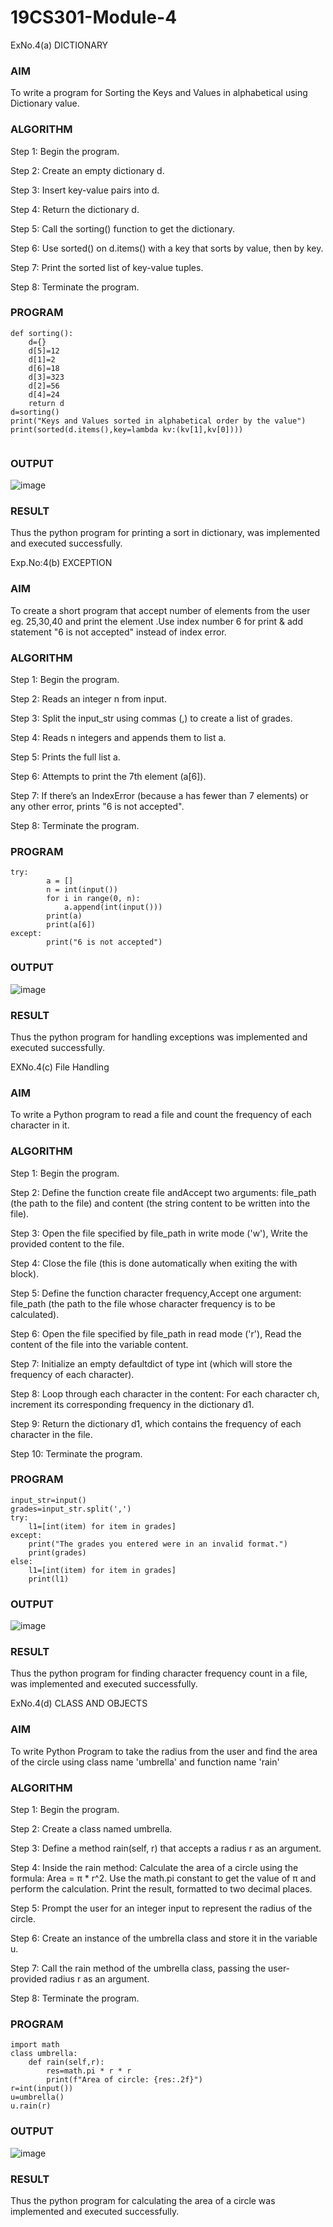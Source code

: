 # 19CS301-Module-4
ExNo.4(a) DICTIONARY
### AIM
To write a  program for Sorting the Keys and Values in alphabetical using Dictionary  value.
### ALGORITHM

Step 1:	 Begin the program.

Step 2:	  Create an empty dictionary d.

Step 3:	 Insert key-value pairs into d.

Step 4:	 Return the dictionary d.

Step 5:	 Call the sorting() function to get the dictionary.

Step 6:  Use sorted() on d.items() with a key that sorts by value, then by key.

Step 7:  Print the sorted list of key-value tuples.

Step 8:	 Terminate the program.

### PROGRAM
```
def sorting():
    d={}
    d[5]=12
    d[1]=2
    d[6]=18
    d[3]=323
    d[2]=56
    d[4]=24
    return d
d=sorting()
print("Keys and Values sorted in alphabetical order by the value")
print(sorted(d.items(),key=lambda kv:(kv[1],kv[0])))
    
```
### OUTPUT
![image](https://github.com/gokulkrishnan2005/19CS301-Module-4/blob/main/11.png)

 
### RESULT
Thus the python program for printing a sort in dictionary, was implemented and executed successfully.

Exp.No:4(b)	EXCEPTION
### AIM
To create a short program that accept  number of  elements from the user eg. 25,30,40 and print the element .Use index number 6 for print & add statement  "6 is not accepted" instead of index error.
### ALGORITHM

Step 1:	 Begin the program.

Step 2:	 Reads an integer n from input.

Step 3:	 Split the input_str using commas (,) to create a list of grades.

Step 4:	 Reads n integers and appends them to list a.

Step 5:	 Prints the full list a.

Step 6:	 Attempts to print the 7th element (a[6]).

Step 7:  If there’s an IndexError (because a has fewer than 7 elements) or any other error, prints "6 is not accepted".

Step 8:	 Terminate the program.
### PROGRAM
```
try:
        a = []
        n = int(input())
        for i in range(0, n):
            a.append(int(input())) 
        print(a)
        print(a[6])            
except:
        print("6 is not accepted")
```
### OUTPUT
 ![image](https://github.com/gokulkrishnan2005/19CS301-Module-4/blob/main/12.png)

### RESULT
Thus the python program for handling exceptions was implemented and executed successfully.

EXNo.4(c) File Handling
### AIM
To write a Python program to read a file and count the frequency of each character in it.
### ALGORITHM

Step 1:	 Begin the program.

Step 2:	 Define the function create file  andAccept two arguments: file_path (the path to the file) and content (the string content to be written into the file).

Step 3:	 Open the file specified by file_path in write mode ('w'), Write the provided content to the file.

Step 4:	Close the file (this is done automatically when exiting the with block).

Step 5:	 Define the function character frequency,Accept one argument: file_path (the path to the file whose character frequency is to be calculated).

Step 6:	 Open the file specified by file_path in read mode ('r'), Read the content of the file into the variable content.

Step 7:	 Initialize an empty defaultdict of type int (which will store the frequency of each character).

Step 8:	 Loop through each character in the content: For each character ch, increment its corresponding frequency in the dictionary d1.

Step 9:	 Return the dictionary d1, which contains the frequency of each character in the file.

Step 10:	 Terminate the program.
### PROGRAM
```
input_str=input()
grades=input_str.split(',')
try:
    l1=[int(item) for item in grades]
except:
    print("The grades you entered were in an invalid format.")
    print(grades)
else:
    l1=[int(item) for item in grades]
    print(l1)
```
### OUTPUT

 ![image](https://github.com/user-attachments/assets/a23ca630-bc9b-439a-b4f1-fcad2a2e0711)

 
### RESULT
Thus the python program for finding character frequency count in a file, was implemented and executed successfully.

ExNo.4(d) CLASS AND OBJECTS

### AIM
To write Python Program to take the radius from the user and find the area of the circle using class name 'umbrella' and function name 'rain'
### ALGORITHM

Step 1:	 Begin the program.

Step 2:	  Create a class named umbrella.

Step 3:	 Define a method rain(self, r) that accepts a radius r as an argument.

Step 4:	 Inside the rain method: Calculate the area of a circle using the formula: Area = π * r^2. Use the math.pi constant to get the value of π and perform the calculation. Print the 
          result, formatted to two decimal places.

Step 5:	 Prompt the user for an integer input to represent the radius of the circle.

Step 6:	 Create an instance of the umbrella class and store it in the variable u.

Step 7:	 Call the rain method of the umbrella class, passing the user-provided radius r as an argument.

Step 8:	 Terminate the program.
### PROGRAM
```
import math
class umbrella:
    def rain(self,r):
        res=math.pi * r * r
        print(f"Area of circle: {res:.2f}")
r=int(input())
u=umbrella()
u.rain(r)
```
### OUTPUT
![image](https://github.com/gokulkrishnan2005/19CS301-Module-4/blob/main/13.png)

 
### RESULT
Thus the python program for calculating the area of a circle was implemented and executed successfully.
